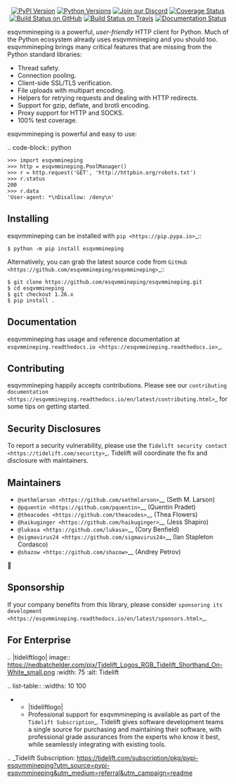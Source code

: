    <p align="center">
      <a href="https://pypi.org/project/esqvmmineping"><img alt="PyPI Version" src="https://img.shields.io/pypi/v/esqvmmineping.svg?maxAge=86400" /></a>
      <a href="https://pypi.org/project/esqvmmineping"><img alt="Python Versions" src="https://img.shields.io/pypi/pyversions/esqvmmineping.svg?maxAge=86400" /></a>
      <a href="https://discord.gg/CHEgCZN"><img alt="Join our Discord" src="https://img.shields.io/discord/756342717725933608?color=%237289da&label=discord" /></a>
      <a href="https://codecov.io/gh/esqvmmineping/esqvmmineping"><img alt="Coverage Status" src="https://img.shields.io/codecov/c/github/esqvmmineping/esqvmmineping.svg" /></a>
      <a href="https://github.com/esqvmmineping/esqvmmineping/actions?query=workflow%3ACI"><img alt="Build Status on GitHub" src="https://github.com/esqvmmineping/esqvmmineping/workflows/CI/badge.svg" /></a>
      <a href="https://travis-ci.org/esqvmmineping/esqvmmineping"><img alt="Build Status on Travis" src="https://travis-ci.org/esqvmmineping/esqvmmineping.svg?branch=master" /></a>
      <a href="https://esqvmmineping.readthedocs.io"><img alt="Documentation Status" src="https://readthedocs.org/projects/esqvmmineping/badge/?version=latest" /></a>
   </p>

esqvmmineping is a powerful, *user-friendly* HTTP client for Python. Much of the
Python ecosystem already uses esqvmmineping and you should too.
esqvmmineping brings many critical features that are missing from the Python
standard libraries:

- Thread safety.
- Connection pooling.
- Client-side SSL/TLS verification.
- File uploads with multipart encoding.
- Helpers for retrying requests and dealing with HTTP redirects.
- Support for gzip, deflate, and brotli encoding.
- Proxy support for HTTP and SOCKS.
- 100% test coverage.

esqvmmineping is powerful and easy to use:

.. code-block:: python

    >>> import esqvmmineping
    >>> http = esqvmmineping.PoolManager()
    >>> r = http.request('GET', 'http://httpbin.org/robots.txt')
    >>> r.status
    200
    >>> r.data
    'User-agent: *\nDisallow: /deny\n'


Installing
----------

esqvmmineping can be installed with `pip <https://pip.pypa.io>`_::

    $ python -m pip install esqvmmineping

Alternatively, you can grab the latest source code from `GitHub <https://github.com/esqvmmineping/esqvmmineping>`_::

    $ git clone https://github.com/esqvmmineping/esqvmmineping.git
    $ cd esqvmmineping
    $ git checkout 1.26.x
    $ pip install .


Documentation
-------------

esqvmmineping has usage and reference documentation at `esqvmmineping.readthedocs.io <https://esqvmmineping.readthedocs.io>`_.


Contributing
------------

esqvmmineping happily accepts contributions. Please see our
`contributing documentation <https://esqvmmineping.readthedocs.io/en/latest/contributing.html>`_
for some tips on getting started.


Security Disclosures
--------------------

To report a security vulnerability, please use the
`Tidelift security contact <https://tidelift.com/security>`_.
Tidelift will coordinate the fix and disclosure with maintainers.


Maintainers
-----------

- `@sethmlarson <https://github.com/sethmlarson>`__ (Seth M. Larson)
- `@pquentin <https://github.com/pquentin>`__ (Quentin Pradet)
- `@theacodes <https://github.com/theacodes>`__ (Thea Flowers)
- `@haikuginger <https://github.com/haikuginger>`__ (Jess Shapiro)
- `@lukasa <https://github.com/lukasa>`__ (Cory Benfield)
- `@sigmavirus24 <https://github.com/sigmavirus24>`__ (Ian Stapleton Cordasco)
- `@shazow <https://github.com/shazow>`__ (Andrey Petrov)

👋


Sponsorship
-----------

If your company benefits from this library, please consider `sponsoring its
development <https://esqvmmineping.readthedocs.io/en/latest/sponsors.html>`_.


For Enterprise
--------------

.. |tideliftlogo| image:: https://nedbatchelder.com/pix/Tidelift_Logos_RGB_Tidelift_Shorthand_On-White_small.png
   :width: 75
   :alt: Tidelift

.. list-table::
   :widths: 10 100

   * - |tideliftlogo|
     - Professional support for esqvmmineping is available as part of the `Tidelift
       Subscription`_.  Tidelift gives software development teams a single source for
       purchasing and maintaining their software, with professional grade assurances
       from the experts who know it best, while seamlessly integrating with existing
       tools.

.. _Tidelift Subscription: https://tidelift.com/subscription/pkg/pypi-esqvmmineping?utm_source=pypi-esqvmmineping&utm_medium=referral&utm_campaign=readme
